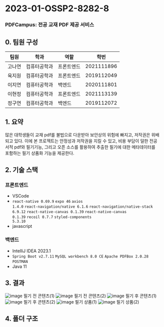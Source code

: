 # 2023-01-OSSP2-8282-8

### PDFCampus: 전공 교재 PDF 제공 서비스

## 0. 팀원 구성
|팀원|학과|역할|학번|
|------|---|---|---|
|고나연|컴퓨터공학과|프론트엔드|2021111896|
|육지원|컴퓨터공학과|프론트엔드|2019112049|
|이지연|컴퓨터공학과|백엔드|2020111801|
|이현정|컴퓨터공학과|프론트엔드|2021113139|
|정구연|컴퓨터공학과|백엔드|2019112072|

## 1. 요약
 많은 대학생들이 교재 pdf를 불법으로 다운받아 보안상의 위험에 빠지고, 저작권은 위배 되고 있다. 이에 본 프로젝트는 안정성과 저작권을 지킬 수 있고, 비용 부담이 덜한 전공서적 pdf와 필기기능, 그리고 오픈 소스를 활용하여 추출한 필기에 대한 메타데이터를 포함하는 필기 상품화 기능을 제공한다.
## 2. 기술 스택
### 프론트엔드
* VSCode
* <code>react-native 0.69.9</code> <code>expo 46</code> <code>axios 1.4.0</code> <code>react-navigation/native 6.1.6</code> <code>react-navigation/native-stack 6.9.12</code> <code>react-native-canvas 0.1.39</code> <code>react-native-canvas 0.1.39</code> <code>recoil 0.7.7</code> <code>styled-components 5.3.10</code>
* javascript
### 백엔드
* IntelliJ IDEA 2023.1
* <code>Spring Boot v2.7.11</code> <code>MySQL workbench 8.0 CE</code> <code>Apache PDFBox 2.0.28</code> <code>POSTMAN</code>
* Java 11
## 3. 결과
![image](https://github.com/gouyeonch/PDFCampus/assets/73930285/8fa69258-89ef-4e24-8505-b78f7c4d86a2)
필기 전 콘텐츠(1)
![image](https://github.com/gouyeonch/PDFCampus/assets/73930285/c24de104-0124-46c2-984f-a3d44f01b472)
필기 전 콘텐츠(2)
![image](https://github.com/gouyeonch/PDFCampus/assets/73930285/51091a5d-7bf6-41eb-869d-2ff7789c3eb9)
필기 후 콘텐츠(1)
![image](https://github.com/gouyeonch/PDFCampus/assets/73930285/f53671a7-635e-462c-95b0-c9cc75d3f79d)
필기 후 콘텐츠(2)
![image](https://github.com/gouyeonch/PDFCampus/assets/73930285/945f29aa-c2cd-4be3-b7a8-df155751c607)
필기 상품(1)
![image](https://github.com/gouyeonch/PDFCampus/assets/73930285/c316b44e-9b52-4ab1-b72f-c65d16f9b874)
필기 상품(2)
## 4. 폴더 구조
